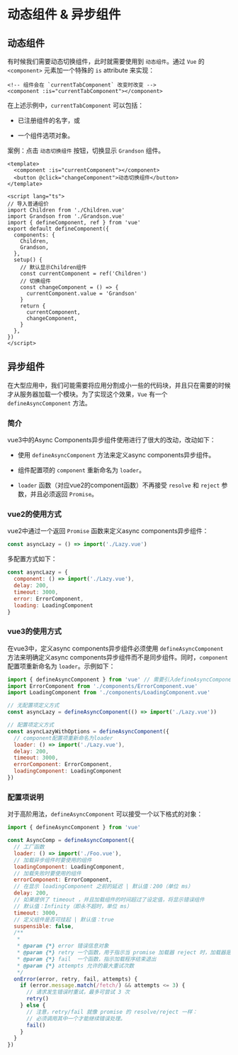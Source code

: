 # 动态组件 & 异步组件

## 动态组件

有时候我们需要动态切换组件，此时就需要使用到 `动态组件`。通过 `Vue` 的 `<component>` 元素加一个特殊的 `is` attribute 来实现：

```vue
<!-- 组件会在 `currentTabComponent` 改变时改变 -->
<component :is="currentTabComponent"></component>
```

在上述示例中，`currentTabComponent` 可以包括：

- 已注册组件的名字，或

- 一个组件选项对象。


案例：点击 `动态切换组件` 按钮，切换显示 `Grandson` 组件。

```vue {2,18,21}
<template>
  <component :is="currentComponent"></component>
  <button @click="changeComponent">动态切换组件</button>
</template>

<script lang="ts">
// 导入普通组价
import Children from './Children.vue'
import Grandson from './Grandson.vue'
import { defineComponent, ref } from 'vue'
export default defineComponent({
  components: {
    Children,
    Grandson,
  },
  setup() {
    // 默认显示Children组件
    const currentComponent = ref('Children')
    // 切换组件
    const changeComponent = () => {
      currentComponent.value = 'Grandson'
    }
    return {
      currentComponent,
      changeComponent,
    }
  },
})
</script>
```

## 异步组件

在大型应用中，我们可能需要将应用分割成小一些的代码块，并且只在需要的时候才从服务器加载一个模块。为了实现这个效果，`Vue` 有一个 `defineAsyncComponent` 方法。

### 简介

vue3中的Async Components异步组件使用进行了很大的改动，改动如下：

- 使用 `defineAsyncComponent` 方法来定义async components异步组件。

- 组件配置项的 `component` 重新命名为 `loader`。

- `loader` 函数（对应vue2的component函数）不再接受 `resolve` 和 `reject` 参数，并且必须返回 `Promise`。

### vue2的使用方式

vue2中通过一个返回 `Promise` 函数来定义async components异步组件：

```js
const asyncLazy = () => import('./Lazy.vue')
```

多配置方式如下：

```js
const asyncLazy = {
  component: () => import('./Lazy.vue'),
  delay: 200,
  timeout: 3000,
  error: ErrorComponent,
  loading: LoadingComponent
}
```

### vue3的使用方式

在vue3中，定义async components异步组件必须使用 `defineAsyncComponent` 方法来明确定义async components异步组件而不是同步组件。同时，`component` 配置项重新命名为 `loader`。示例如下：

```js
import { defineAsyncComponent } from 'vue' // 需要引入defineAsyncComponent
import ErrorComponent from './components/ErrorComponent.vue'
import LoadingComponent from './components/LoadingComponent.vue'

// 无配置项定义方式
const asyncLazy = defineAsyncComponent(() => import('./Lazy.vue'))

// 配置项定义方式
const asyncLazyWithOptions = defineAsyncComponent({
  // component配置项重新命名为loader
  loader: () => import('./Lazy.vue'),
  delay: 200,
  timeout: 3000,
  errorComponent: ErrorComponent,
  loadingComponent: LoadingComponent
})
```

### 配置项说明

对于高阶用法，`defineAsyncComponent` 可以接受一个以下格式的对象：

```js
import { defineAsyncComponent } from 'vue'

const AsyncComp = defineAsyncComponent({
  // 工厂函数
  loader: () => import('./Foo.vue'),
  // 加载异步组件时要使用的组件
  loadingComponent: LoadingComponent,
  // 加载失败时要使用的组件
  errorComponent: ErrorComponent,
  // 在显示 loadingComponent 之前的延迟 | 默认值：200（单位 ms）
  delay: 200,
  // 如果提供了 timeout ，并且加载组件的时间超过了设定值，将显示错误组件
  // 默认值：Infinity（即永不超时，单位 ms）
  timeout: 3000,
  // 定义组件是否可挂起 | 默认值：true
  suspensible: false,
  /**
   *
   * @param {*} error 错误信息对象
   * @param {*} retry 一个函数，用于指示当 promise 加载器 reject 时，加载器是否应该重试
   * @param {*} fail  一个函数，指示加载程序结束退出
   * @param {*} attempts 允许的最大重试次数
   */
  onError(error, retry, fail, attempts) {
    if (error.message.match(/fetch/) && attempts <= 3) {
      // 请求发生错误时重试，最多可尝试 3 次
      retry()
    } else {
      // 注意，retry/fail 就像 promise 的 resolve/reject 一样：
      // 必须调用其中一个才能继续错误处理。
      fail()
    }
  }
})
```